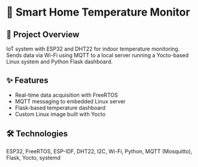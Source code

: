 # 📁 Smart Home Temperature Monitor

## 🔧 Project Overview
IoT system with ESP32 and DHT22 for indoor temperature monitoring. Sends data via Wi-Fi using MQTT to a local server running a Yocto-based Linux system and Python Flask dashboard.

## ✨ Features
- Real-time data acquisition with FreeRTOS
- MQTT messaging to embedded Linux server
- Flask-based temperature dashboard
- Custom Linux image built with Yocto

## 🛠️ Technologies
ESP32, FreeRTOS, ESP-IDF, DHT22, I2C, Wi-Fi, Python, MQTT (Mosquitto), Flask, Yocto, systemd


